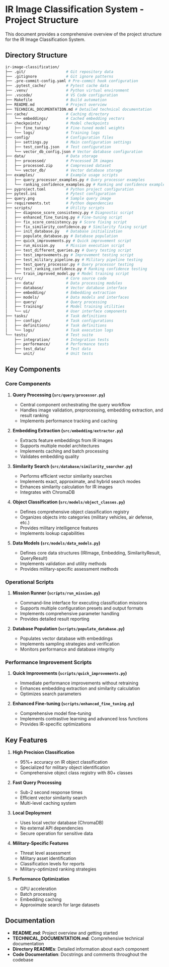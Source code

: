 # IR Image Classification System - Project Structure

This document provides a comprehensive overview of the project structure for the IR Image Classification System.

## Directory Structure

```bash
ir-image-classification/
├── .git/                  # Git repository data
├── .gitignore             # Git ignore patterns
├── .pre-commit-config.yaml # Pre-commit hook configuration
├── .pytest_cache/         # Pytest cache data
├── .venv/                 # Python virtual environment
├── .vscode/               # VS Code configuration
├── Makefile               # Build automation
├── README.md              # Project overview
├── TECHNICAL_DOCUMENTATION.md # Detailed technical documentation
├── cache/                 # Caching directory
│   └── embeddings/        # Cached embedding vectors
├── checkpoints/           # Model checkpoints
│   ├── fine_tuning/       # Fine-tuned model weights
│   └── logs/              # Training logs
├── config/                # Configuration files
│   ├── settings.py        # Main configuration settings
│   ├── test_config.json   # Test configuration
│   └── vector_db_config.json # Vector database configuration
├── data/                  # Data storage
│   ├── processed/         # Processed IR images
│   ├── processed.zip      # Compressed dataset
│   └── vector_db/         # Vector database storage
├── examples/              # Example usage scripts
│   ├── query_processor_examples.py # Query processor examples
│   └── ranking_confidence_examples.py # Ranking and confidence examples
├── pyproject.toml         # Python project configuration
├── pytest.ini             # Pytest configuration
├── query.png              # Sample query image
├── requirements.txt       # Python dependencies
├── scripts/               # Utility scripts
│   ├── diagnose_score_consistency.py # Diagnostic script
│   ├── enhanced_fine_tuning.py # Fine-tuning script
│   ├── fix_score_consistency.py # Score fixing script
│   ├── fix_similarity_confidence.py # Similarity fixing script
│   ├── init_database.py   # Database initialization
│   ├── populate_database.py # Database population
│   ├── quick_improvements.py # Quick improvement script
│   ├── run_mission.py     # Mission execution script
│   ├── test_different_queries.py # Query testing script
│   ├── test_improvements.py # Improvement testing script
│   ├── test_military_pipeline.py # Military pipeline testing
│   ├── test_query_processor.py # Query processor testing
│   ├── test_ranking_confidence.py # Ranking confidence testing
│   └── train_improved_model.py # Model training script
├── src/                   # Core source code
│   ├── data/              # Data processing modules
│   ├── database/          # Vector database interface
│   ├── embedding/         # Embedding extraction
│   ├── models/            # Data models and interfaces
│   ├── query/             # Query processing
│   ├── training/          # Model training utilities
│   └── ui/                # User interface components
├── tasks/                 # Task definitions
│   ├── configs/           # Task configurations
│   ├── definitions/       # Task definitions
│   └── logs/              # Task execution logs
└── tests/                 # Test suite
    ├── integration/       # Integration tests
    ├── performance/       # Performance tests
    ├── test_data/         # Test data
    └── unit/              # Unit tests
```

## Key Components

### Core Components

1. **Query Processing (`src/query/processor.py`)**

   - Central component orchestrating the query workflow
   - Handles image validation, preprocessing, embedding extraction, and result ranking
   - Implements performance tracking and caching

2. **Embedding Extraction (`src/embedding/extractor.py`)**

   - Extracts feature embeddings from IR images
   - Supports multiple model architectures
   - Implements caching and batch processing
   - Validates embedding quality

3. **Similarity Search (`src/database/similarity_searcher.py`)**

   - Performs efficient vector similarity searches
   - Implements exact, approximate, and hybrid search modes
   - Enhances similarity calculation for IR images
   - Integrates with ChromaDB

4. **Object Classification (`src/models/object_classes.py`)**

   - Defines comprehensive object classification registry
   - Organizes objects into categories (military vehicles, air defense, etc.)
   - Provides military intelligence features
   - Implements lookup capabilities

5. **Data Models (`src/models/data_models.py`)**
   - Defines core data structures (IRImage, Embedding, SimilarityResult, QueryResult)
   - Implements validation and utility methods
   - Provides military-specific assessment methods

### Operational Scripts

1. **Mission Runner (`scripts/run_mission.py`)**

   - Command-line interface for executing classification missions
   - Supports multiple configuration presets and output formats
   - Implements comprehensive parameter handling
   - Provides detailed result reporting

2. **Database Population (`scripts/populate_database.py`)**
   - Populates vector database with embeddings
   - Implements sampling strategies and verification
   - Monitors performance and database integrity

### Performance Improvement Scripts

1. **Quick Improvements (`scripts/quick_improvements.py`)**

   - Immediate performance improvements without retraining
   - Enhances embedding extraction and similarity calculation
   - Optimizes search parameters

2. **Enhanced Fine-tuning (`scripts/enhanced_fine_tuning.py`)**
   - Comprehensive model fine-tuning
   - Implements contrastive learning and advanced loss functions
   - Provides IR-specific optimizations

## Key Features

1. **High Precision Classification**

   - 95%+ accuracy on IR object classification
   - Specialized for military object identification
   - Comprehensive object class registry with 80+ classes

2. **Fast Query Processing**

   - Sub-2 second response times
   - Efficient vector similarity search
   - Multi-level caching system

3. **Local Deployment**

   - Uses local vector database (ChromaDB)
   - No external API dependencies
   - Secure operation for sensitive data

4. **Military-Specific Features**

   - Threat level assessment
   - Military asset identification
   - Classification levels for reports
   - Military-optimized ranking strategies

5. **Performance Optimization**
   - GPU acceleration
   - Batch processing
   - Embedding caching
   - Approximate search for large datasets

## Documentation

- **README.md**: Project overview and getting started
- **TECHNICAL_DOCUMENTATION.md**: Comprehensive technical documentation
- **Directory READMEs**: Detailed information about each component
- **Code Documentation**: Docstrings and comments throughout the codebase
